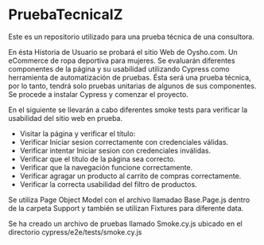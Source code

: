 # PruebaTecnicaIZ
Este es un repositorio utilizado para una prueba técnica de una consultora.

En ésta Historia de Usuario se probará el sitio Web de Oysho.com. Un eCommerce de ropa deportiva para mujeres. Se evaluarán diferentes componentes de la página y su usabilidad utilizando Cypress como herramienta de automatización de pruebas.
Ésta será una prueba técnica, por lo tanto, tendrá solo pruebas unitarias de algunos de sus componentes.
Se procede a instalar Cypress y comenzar el proyecto. 

En el siguiente se llevarán a cabo diferentes smoke tests para verificar la usabilidad del sitio web en prueba.

- Visitar la página y verificar el título:
- Verificar Iniciar sesion correctamente con credenciales válidas.
- Verificar intentar Iniciar sesion con credenciales inválidas.
- Verificar que el título de la página sea correcto.
- Verificar que la navegación funcione correctamente.
- Verificar agragar un producto al carrito de compras correctamente.
- Verificar la correcta usabilidad del filtro de productos.

  
Se utiliza Page Object Model con el archivo llamadao Base.Page.js dentro de la carpeta Support y también se utilizan Fixtures para diferente data. 

Se ha creado un archivo de pruebas llamado Smoke.cy.js ubicado en el directorio cypress/e2e/tests/smoke.cy.js